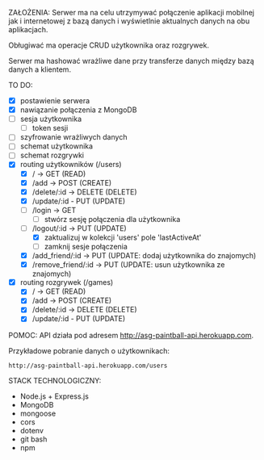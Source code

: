 ZAŁOŻENIA:
  Serwer ma na celu utrzymywać połączenie aplikacji mobilnej jak i internetowej z bazą danych i wyświetlnie aktualnych danych na obu aplikacjach.

  Obługiwać ma operacje CRUD użytkownika oraz rozgrywek.

  Serwer ma hashować wrażliwe dane przy transferze danych między bazą danych a klientem.
  
TO DO:
- [x] postawienie serwera
- [x] nawiązanie połączenia z MongoDB
- [ ] sesja użytkownika
  - [ ] token sesji
- [ ] szyfrowanie wrażliwych danych
- [ ] schemat użytkownika
- [ ] schemat rozgrywki 
- [x] routing użytkowników (/users)
  - [x] / -> GET (READ)
  - [x] /add -> POST (CREATE)
  - [x] /delete/:id -> DELETE (DELETE)
  - [x] /update/:id - PUT (UPDATE)
  - [ ] /login -> GET
    - [ ] stwórz sesję połączenia dla użytkownika
  - [ ] /logout/:id -> PUT (UPDATE) 
    - [x] zaktualizuj w kolekcji 'users' pole 'lastActiveAt'
    - [ ] zamknij sesje połączenia
  - [x] /add_friend/:id -> PUT (UPDATE: dodaj użytkownika do znajomych)
  - [x] /remove_friend/:id -> PUT (UPDATE: usun użytkownika ze znajomych)
- [x] routing rozgrywek (/games)
  - [x] / -> GET (READ)
  - [x] /add -> POST (CREATE)
  - [x] /delete/:id -> DELETE (DELETE)
  - [x] /update/:id - PUT (UPDATE)
  
POMOC: 
  API działa pod adresem http://asg-paintball-api.herokuapp.com.

  Przykładowe pobranie danych o użytkownikach:
  ```
  http://asg-paintball-api.herokuapp.com/users
  ```

STACK TECHNOLOGICZNY:
- Node.js + Express.js
- MongoDB
- mongoose
- cors
- dotenv
- git bash
- npm
